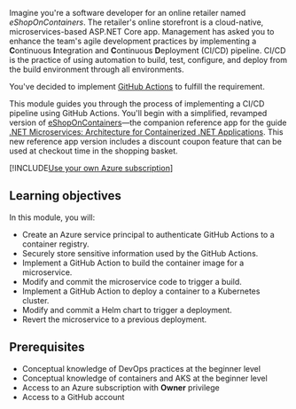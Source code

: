 Imagine you're a software developer for an online retailer named *eShopOnContainers*. The retailer's online storefront is a cloud-native, microservices-based ASP.NET Core app. Management has asked you to enhance the team's agile development practices by implementing a **C**ontinuous **I**ntegration and **C**ontinuous **D**eployment (CI/CD) pipeline. CI/CD is the practice of using automation to build, test, configure, and deploy from the build environment through all environments.

You've decided to implement [GitHub Actions](https://help.github.com/actions/getting-started-with-github-actions/about-github-actions) to fulfill the requirement.

This module guides you through the process of implementing a CI/CD pipeline using GitHub Actions. You'll begin with a simplified, revamped version of [eShopOnContainers](https://github.com/dotnet-architecture/eShopOnContainers)&mdash;the companion reference app for the guide [.NET Microservices: Architecture for Containerized .NET Applications](/dotnet/architecture/microservices). This new reference app version includes a discount coupon feature that can be used at checkout time in the shopping basket.

[!INCLUDE[Use your own Azure subscription](../../includes/microservices/your-own-az-subscription.md)]

## Learning objectives

In this module, you will:

- Create an Azure service principal to authenticate GitHub Actions to a container registry.
- Securely store sensitive information used by the GitHub Actions.
- Implement a GitHub Action to build the container image for a microservice.
- Modify and commit the microservice code to trigger a build.
- Implement a GitHub Action to deploy a container to a Kubernetes cluster.
- Modify and commit a Helm chart to trigger a deployment.
- Revert the microservice to a previous deployment.

## Prerequisites

- Conceptual knowledge of DevOps practices at the beginner level
- Conceptual knowledge of containers and AKS at the beginner level
- Access to an Azure subscription with **Owner** privilege
- Access to a GitHub account
